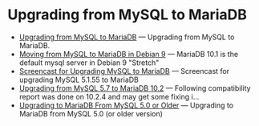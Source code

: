 # Upgrading from MySQL to MariaDB

- [Upgrading from MySQL to MariaDB](/mariadb-administration/getting-installing-and-upgrading-mariadb/upgrading/upgrading-mariadb-upgrading-from-mysql-to-mariadb/upgrading-from-mysql-to-mariadb/) — Upgrading from MySQL to MariaDB.
- [Moving from MySQL to MariaDB in Debian 9](/mariadb-administration/getting-installing-and-upgrading-mariadb/upgrading/upgrading-mariadb-upgrading-from-mysql-to-mariadb/moving-from-mysql-to-mariadb-in-debian-9/) — MariaDB 10.1 is the default mysql server in Debian 9 "Stretch"
- [Screencast for Upgrading MySQL to MariaDB](/mariadb-administration/getting-installing-and-upgrading-mariadb/upgrading/upgrading-mariadb-upgrading-from-mysql-to-mariadb/screencast-for-upgrading-mysql-to-mariadb/) — Screencast for upgrading MySQL 5.1.55 to MariaDB
- [Upgrading from MySQL 5.7 to MariaDB 10.2](/mariadb-administration/getting-installing-and-upgrading-mariadb/upgrading/upgrading-mariadb-upgrading-from-mysql-to-mariadb/upgrading-from-mysql-57-to-mariadb-102/) — Following compatibility report was done on 10.2.4 and may get some fixing i...
- [Upgrading to MariaDB From MySQL 5.0 or Older](/mariadb-administration/getting-installing-and-upgrading-mariadb/upgrading/upgrading-mariadb-upgrading-from-mysql-to-mariadb/upgrading-to-mariadb-from-mysql-50-or-older/) — Upgrading to MariaDB from MySQL 5.0 (or older version)